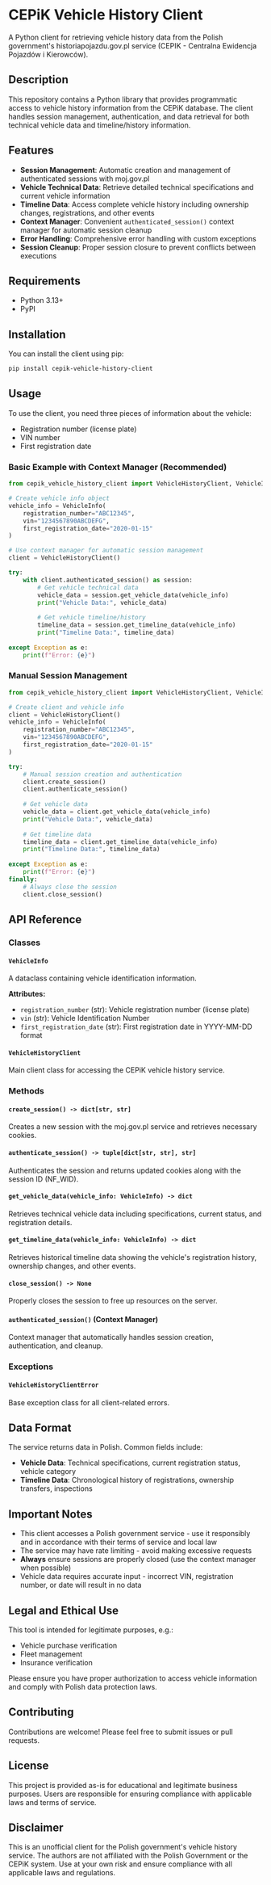 # CEPiK Vehicle History Client

A Python client for retrieving vehicle history data from the Polish government's historiapojazdu.gov.pl service (CEPIK - Centralna Ewidencja Pojazdów i Kierowców).

## Description

This repository contains a Python library that provides programmatic access to vehicle history information from the CEPiK database. The client handles session management, authentication, and data retrieval for both technical vehicle data and timeline/history information.

## Features

- **Session Management**: Automatic creation and management of authenticated sessions with moj.gov.pl
- **Vehicle Technical Data**: Retrieve detailed technical specifications and current vehicle information
- **Timeline Data**: Access complete vehicle history including ownership changes, registrations, and other events
- **Context Manager**: Convenient `authenticated_session()` context manager for automatic session cleanup
- **Error Handling**: Comprehensive error handling with custom exceptions
- **Session Cleanup**: Proper session closure to prevent conflicts between executions

## Requirements

- Python 3.13+
- PyPI

## Installation

You can install the client using pip:

```bash
pip install cepik-vehicle-history-client
```

## Usage

To use the client, you need three pieces of information about the vehicle:
- Registration number (license plate)
- VIN number
- First registration date

### Basic Example with Context Manager (Recommended)

```python
from cepik_vehicle_history_client import VehicleHistoryClient, VehicleInfo

# Create vehicle info object
vehicle_info = VehicleInfo(
    registration_number="ABC12345",
    vin="1234567890ABCDEFG",
    first_registration_date="2020-01-15"
)

# Use context manager for automatic session management
client = VehicleHistoryClient()

try:
    with client.authenticated_session() as session:
        # Get vehicle technical data
        vehicle_data = session.get_vehicle_data(vehicle_info)
        print("Vehicle Data:", vehicle_data)
        
        # Get vehicle timeline/history
        timeline_data = session.get_timeline_data(vehicle_info)
        print("Timeline Data:", timeline_data)
        
except Exception as e:
    print(f"Error: {e}")
```

### Manual Session Management

```python
from cepik_vehicle_history_client import VehicleHistoryClient, VehicleInfo

# Create client and vehicle info
client = VehicleHistoryClient()
vehicle_info = VehicleInfo(
    registration_number="ABC12345",
    vin="1234567890ABCDEFG",
    first_registration_date="2020-01-15"
)

try:
    # Manual session creation and authentication
    client.create_session()
    client.authenticate_session()
    
    # Get vehicle data
    vehicle_data = client.get_vehicle_data(vehicle_info)
    print("Vehicle Data:", vehicle_data)
    
    # Get timeline data
    timeline_data = client.get_timeline_data(vehicle_info)
    print("Timeline Data:", timeline_data)
    
except Exception as e:
    print(f"Error: {e}")
finally:
    # Always close the session
    client.close_session()
```

## API Reference

### Classes

#### `VehicleInfo`
A dataclass containing vehicle identification information.

**Attributes:**
- `registration_number` (str): Vehicle registration number (license plate)
- `vin` (str): Vehicle Identification Number
- `first_registration_date` (str): First registration date in YYYY-MM-DD format

#### `VehicleHistoryClient`
Main client class for accessing the CEPiK vehicle history service.

### Methods

#### `create_session() -> dict[str, str]`
Creates a new session with the moj.gov.pl service and retrieves necessary cookies.

#### `authenticate_session() -> tuple[dict[str, str], str]`
Authenticates the session and returns updated cookies along with the session ID (NF_WID).

#### `get_vehicle_data(vehicle_info: VehicleInfo) -> dict`
Retrieves technical vehicle data including specifications, current status, and registration details.

#### `get_timeline_data(vehicle_info: VehicleInfo) -> dict`
Retrieves historical timeline data showing the vehicle's registration history, ownership changes, and other events.

#### `close_session() -> None`
Properly closes the session to free up resources on the server.

#### `authenticated_session()` (Context Manager)
Context manager that automatically handles session creation, authentication, and cleanup.

### Exceptions

#### `VehicleHistoryClientError`
Base exception class for all client-related errors.

## Data Format

The service returns data in Polish. Common fields include:
- **Vehicle Data**: Technical specifications, current registration status, vehicle category
- **Timeline Data**: Chronological history of registrations, ownership transfers, inspections

## Important Notes

- This client accesses a Polish government service - use it responsibly and in accordance with their terms of service and local law
- The service may have rate limiting - avoid making excessive requests
- **Always** ensure sessions are properly closed (use the context manager when possible)
- Vehicle data requires accurate input - incorrect VIN, registration number, or date will result in no data

## Legal and Ethical Use

This tool is intended for legitimate purposes, e.g.:
- Vehicle purchase verification
- Fleet management
- Insurance verification

Please ensure you have proper authorization to access vehicle information and comply with Polish data protection laws.

## Contributing

Contributions are welcome! Please feel free to submit issues or pull requests.

## License

This project is provided as-is for educational and legitimate business purposes. Users are responsible for ensuring compliance with applicable laws and terms of service.

## Disclaimer

This is an unofficial client for the Polish government's vehicle history service. The authors are not affiliated with the Polish Government or the CEPiK system. Use at your own risk and ensure compliance with all applicable laws and regulations.